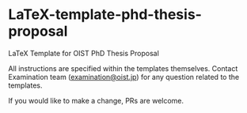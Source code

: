 # LaTeX-template-phd-thesis-proposal
LaTeX Template for OIST PhD Thesis Proposal

All instructions are specified within the templates themselves. Contact Examination team (examination@oist.jp) for any question related to the templates.

If you would like to make a change, PRs are welcome.

